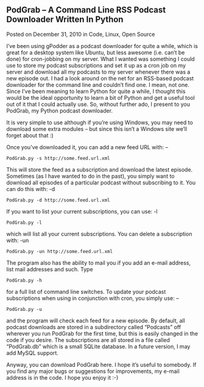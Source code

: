 ## PodGrab – A Command Line RSS Podcast Downloader Written In Python

Posted on December 31, 2010 in Code, Linux, Open Source

I’ve been using gPodder as a podcast downloader for quite a while, which is great for a desktop system like Ubuntu, but less awesome (i.e. can’t be done) for cron-jobbing on my server. What I wanted was something I could use to store my podcast subscriptions and set it up as a cron job on my server and download all my podcasts to my server whenever there was a new episode out. I had a look around on the net for an RSS-based podcast downloader for the command line and couldn’t find one. I mean, not one.
Since I’ve been meaning to learn Python for quite a while, I thought this would be the ideal opportunity to learn a bit of Python and get a useful tool out of it that I could actually use. So, without further ado, I present to you PodGrab, my Python podcast downloader.

It is very simple to use although if you’re using Windows, you may need to download some extra modules – but since this isn’t a Windows site we’ll forget about that :)

Once you’ve downloaded it, you can add a new feed URL with: –

```PodGrab.py -s http://some.feed.url.xml```

This will store the feed as a subscription and download the latest episode. Sometimes (as I have wanted to do in the past), you simply want to download all episodes of a particular podcast without subscribing to it. You can do this with: -d

```PodGrab.py -d http://some.feed.url.xml```

If you want to list your current subscriptions, you can use: -l

```PodGrab.py -l```

which will list all your current subscriptions. You can delete a subscription with: -un

```PodGrab.py -un http://some.feed.url.xml```

The program also has the ability to mail you if you add an e-mail address, list mail addresses and such. Type

```PodGrab.py -h```

for a full list of command line switches. To update your podcast subscriptions when using in conjunction with cron, you simply use: –

```PodGrab.py -u```

and the program will check each feed for a new episode. By default, all podcast downloads are stored in a subdirectory called “Podcasts” off wherever you run PodGrab for the first time, but this is easily changed in the code if you desire. The subscriptions are all stored in a file called “PodGrab.db” which is a small SQLite database. In a future version, I may add MySQL support.

Anyway, you can download PodGrab here. I hope it’s useful to somebody. If you find any major bugs or suggestions for improvements, my e-mail address is in the code. I hope you enjoy it :-)
